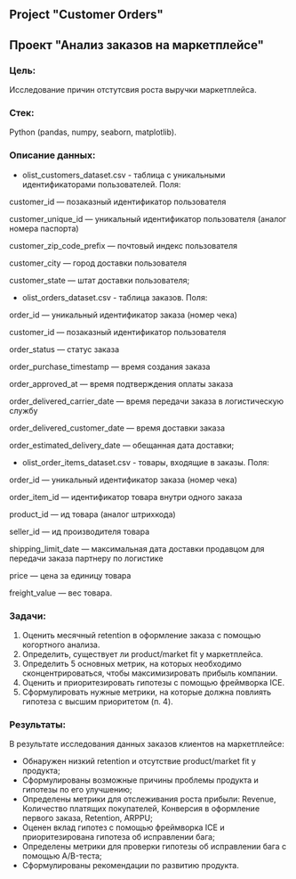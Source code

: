 ## Project "Customer Orders"
## Проект "Анализ заказов на маркетплейсе"

### Цель: 
Исследование причин отстутсвия роста выручки маркетплейса. 

### Стек:
Python (pandas, numpy, seaborn, matplotlib).


### Описание данных:
- olist_customers_dataset.csv - таблица с уникальными идентификаторами пользователей. Поля:

customer_id — позаказный идентификатор пользователя

customer_unique_id — уникальный идентификатор пользователя (аналог номера паспорта)

customer_zip_code_prefix — почтовый индекс пользователя

customer_city — город доставки пользователя

customer_state — штат доставки пользователя;

- olist_orders_dataset.csv - таблица заказов. Поля:

order_id — уникальный идентификатор заказа (номер чека)

customer_id — позаказный идентификатор пользователя

order_status — статус заказа

order_purchase_timestamp — время создания заказа

order_approved_at — время подтверждения оплаты заказа

order_delivered_carrier_date — время передачи заказа в логистическую службу

order_delivered_customer_date — время доставки заказа

order_estimated_delivery_date — обещанная дата доставки;

- olist_order_items_dataset.csv - товары, входящие в заказы. Поля:

order_id — уникальный идентификатор заказа (номер чека)

order_item_id — идентификатор товара внутри одного заказа

product_id — ид товара (аналог штрихкода)

seller_id — ид производителя товара

shipping_limit_date — максимальная дата доставки продавцом для передачи заказа партнеру по логистике

price — цена за единицу товара

freight_value — вес товара.

### Задачи:

1. Оценить месячный retention в оформление заказа с помощью когортного анализа.
2. Определить, существует ли product/market fit у маркетплейса.
3. Определить 5 основных метрик, на которых необходимо сконцентрироваться, чтобы максимизировать прибыль компании.
4. Оценить и приоритезировать гипотезы с помощью фреймворка ICE.
5. Сформулировать нужные метрики, на которые должна повлиять гипотеза с высшим приоритетом (п. 4).


### Результаты:

В результате исследования данных заказов клиентов на маркетплейсе:
- Обнаружен низкий retention и отсутствие product/market fit у продукта;
- Сформулированы возможные причины проблемы продукта и гипотезы по его улучшению;
- Определены метрики для отслеживания роста прибыли: Revenue, Количество платящих покупателей, Конверсия в оформление первого заказа, Retention, ARPPU;
- Оценен вклад гипотез с помощью фреймворка ICE и приоритезирована гипотеза об исправлении бага;
- Определены метрики для проверки гипотезы об исправлении бага с помощью A/B-теста;
- Сформулированы рекомендации по развитию продукта.